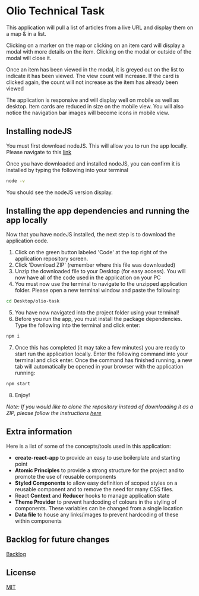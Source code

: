 # Olio Technical Task

This application will pull a list of articles from a live URL and display them on a map & in a list.

Clicking on a marker on the map or clicking on an item card will display a modal with more details on the item. Clicking on the modal or outside of the modal will close it.

Once an item has been viewed in the modal, it is greyed out on the list to indicate it has been viewed. The view count will increase. If the card is clicked again, the count will not increase as the item has already been viewed

The application is responsive and will display well on mobile as well as desktop. Item cards are reduced in size on the mobile view. You will also notice the navigation bar images will become icons in mobile view.

## Installing nodeJS

You must first download nodeJS. This will allow you to run the app locally. Please navigate to this [link](https://nodejs.org/en/download/)

Once you have downloaded and installed nodeJS, you can confirm it is installed by typing the following into your terminal

```bash
node -v
```

You should see the nodeJS version display.

## Installing the app dependencies and running the app locally

Now that you have nodeJS installed, the next step is to download the application code.

1. Click on the green button labeled 'Code' at the top right of the application repository screen.
2. Click 'Download ZIP' (remember where this file was downloaded)
3. Unzip the downloaded file to your Desktop (for easy access). You will now have all of the code used in the application on your PC
4. You must now use the terminal to navigate to the unzipped application folder. Please open a new terminal window and paste the following:

```bash
cd Desktop/olio-task
```

5. You have now navigated into the project folder using your terminal!
6. Before you run the app, you must install the package dependencies. Type the following into the terminal and click enter:

```bash
npm i
```

7. Once this has completed (it may take a few minutes) you are ready to start run the application locally. Enter the following command into your terminal and click enter. Once the command has finished running, a new tab will automatically be opened in your browser with the application running:

```bash
npm start
```

8. Enjoy!

_Note: If you would like to clone the repository instead of downloading it as a ZIP, please follow the instructions [here](https://support.atlassian.com/bitbucket-cloud/docs/clone-a-git-repository/)_

## Extra information

Here is a list of some of the concepts/tools used in this application:

- **create-react-app** to provide an easy to use boilerplate and starting point
- **Atomic Principles** to provide a strong structure for the project and to promote the use of reusable components
- **Styled Components** to allow easy definition of scoped styles on a reusable component and to remove the need for many CSS files.
- React **Context** and **Reducer** hooks to manage application state
- **Theme Provider** to prevent hardcoding of colours in the styling of components. These variables can be changed from a single location
- **Data file** to house any links/images to prevent hardcoding of these within components

## Backlog for future changes

[Backlog](https://trello.com/b/4Ev8FTi4/olio-task-future-considerations)

## License

[MIT](https://choosealicense.com/licenses/mit/)
